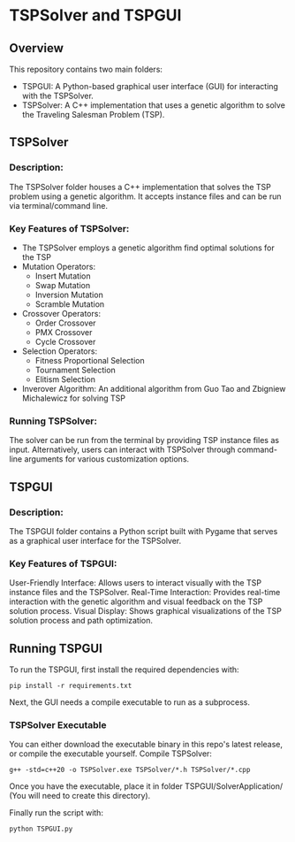 <h1>TSPSolver and TSPGUI</h1>
<h2>Overview</h2>
This repository contains two main folders:

- TSPGUI: A Python-based graphical user interface (GUI) for interacting with the TSPSolver.
- TSPSolver: A C++ implementation that uses a genetic algorithm to solve the Traveling Salesman Problem (TSP).

<h2>TSPSolver</h2>
<h3>Description:</h3>
The TSPSolver folder houses a C++ implementation that solves the TSP problem using a genetic algorithm. It accepts instance files and can be run via terminal/command line.

<h3>Key Features of TSPSolver:</h3>

- The TSPSolver employs a genetic algorithm find optimal solutions for the TSP
- Mutation Operators:
  - Insert Mutation
  - Swap Mutation
  - Inversion Mutation
  - Scramble Mutation
- Crossover Operators:
  - Order Crossover
  - PMX Crossover
  - Cycle Crossover
- Selection Operators:
  - Fitness Proportional Selection
  - Tournament Selection
  - Elitism Selection
- Inverover Algorithm: An additional algorithm from Guo Tao and Zbigniew Michalewicz for solving TSP

<h3>Running TSPSolver:</h3>
The solver can be run from the terminal by providing TSP instance files as input.
Alternatively, users can interact with TSPSolver through command-line arguments for various customization options.

<h2>TSPGUI</h2>
<h3>Description:</h3>
The TSPGUI folder contains a Python script built with Pygame that serves as a graphical user interface for the TSPSolver.

<h3>Key Features of TSPGUI:</h3>
User-Friendly Interface: Allows users to interact visually with the TSP instance files and the TSPSolver.
Real-Time Interaction: Provides real-time interaction with the genetic algorithm and visual feedback on the TSP solution process.
Visual Display: Shows graphical visualizations of the TSP solution process and path optimization.

<h2>Running TSPGUI</h2>
To run the TSPGUI, first install the required dependencies with:

```
pip install -r requirements.txt
```

Next, the GUI needs a compile executable to run as a subprocess.
<h3>TSPSolver Executable</h3>
You can either download the executable binary in this repo's latest release, or compile the executable yourself.
Compile TSPSolver:

```
g++ -std=c++20 -o TSPSolver.exe TSPSolver/*.h TSPSolver/*.cpp
```

Once you have the executable, place it in folder TSPGUI/SolverApplication/ (You will need to create this directory).

Finally run the script with:
```
python TSPGUI.py
```
